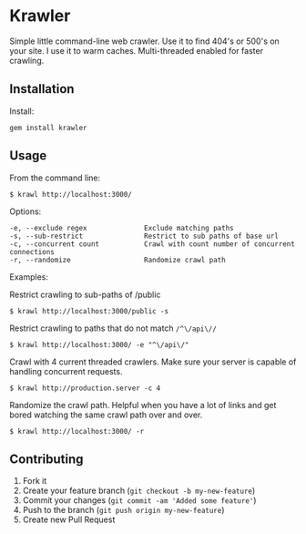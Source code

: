 # Krawler

Simple little command-line web crawler.  Use it to find 404's or 500's on your site.
I use it to warm caches.  Multi-threaded enabled for faster crawling.

## Installation

Install:

    gem install krawler

## Usage

From the command line:

    $ krawl http://localhost:3000/

Options:

    -e, --exclude regex              Exclude matching paths
    -s, --sub-restrict               Restrict to sub paths of base url
    -c, --concurrent count           Crawl with count number of concurrent connections
    -r, --randomize                  Randomize crawl path

Examples:

Restrict crawling to sub-paths of /public

    $ krawl http://localhost:3000/public -s

Restrict crawling to paths that do not match `/^\/api\//`

    $ krawl http://localhost:3000/ -e "^\/api\/"

Crawl with 4 current threaded crawlers. Make sure your server is capable of handling
concurrent requests.

    $ krawl http://production.server -c 4

Randomize the crawl path.  Helpful when you have a lot of links and get bored watching
the same crawl path over and over.

    $ krawl http://localhost:3000/ -r


## Contributing

1. Fork it
2. Create your feature branch (`git checkout -b my-new-feature`)
3. Commit your changes (`git commit -am 'Added some feature'`)
4. Push to the branch (`git push origin my-new-feature`)
5. Create new Pull Request
